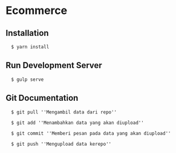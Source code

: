 # Ecommerce

## Installation

```
  $ yarn install
```

## Run Development Server

```
  $ gulp serve
```

## Git Documentation

```
  $ git pull ''Mengambil data dari repo''
```

```
  $ git add ''Menambahkan data yang akan diupload''
```

```
  $ git commit ''Memberi pesan pada data yang akan diupload''
```

```
  $ git push ''Mengupload data kerepo''
```
